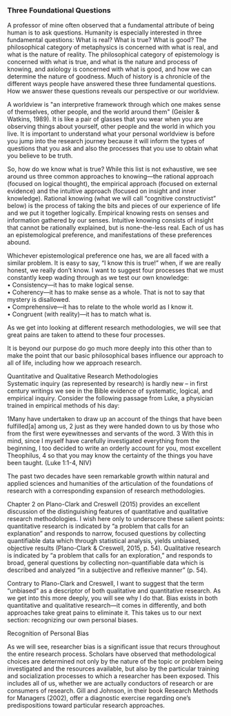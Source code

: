 ### Three Foundational Questions

A professor of mine often observed that a fundamental attribute of being human is to ask questions.  Humanity is especially interested in three fundamental questions: What is real?  What is true?  What is good?   The philosophical category of metaphysics is concerned with what is real, and what is the nature of reality.  The philosophical category of epistemology is concerned with what is true, and what is the nature and process of knowing, and axiology is concerned with what is good, and how we can determine the nature of goodness.  Much of history is a chronicle of the different ways people have answered these three fundamental questions.  How we answer these questions reveals our perspective or our worldview.  

A worldview is "an interpretive framework through which one makes sense of themselves, other people, and the world around them" \(Geisler & Watkins, 1989\).  It is like a pair of glasses that you wear when you are observing things about yourself, other people and the world in which you live.  It is important to understand what your personal worldview is before you jump into the research journey because it will inform the types of questions that you ask and also the processes that you use to obtain what you believe to be truth.

So, how do we know what is true?  While this list is not exhaustive, we see around us three common approaches to knowing—the rational approach \(focused on logical thought\), the empirical approach \(focused on external evidence\) and the intuitive approach \(focused on insight and inner knowledge\).   Rational knowing \(what we will call “cognitive constructivist” below\) is the process of taking the bits and pieces of our experience of life and we put it together logically.  Empirical knowing rests on senses and information gathered by our senses.  Intuitive knowing consists of insight that cannot be rationally explained, but is none-the-less real.  Each of us has an epistemological preference, and manifestations of these preferences abound. 

Whichever epistemological preference one has, we are all faced with a similar problem.  It is easy to say, “I know this is true!” when, if we are really honest, we really don’t know.  I want to suggest four processes that we must constantly keep wading through as we test our own knowledge:  
•    Consistency—it has to make logical sense.  
•    Coherency—it has to make sense as a whole.  That is not to say that mystery is disallowed.  
•    Comprehensive—it has to relate to the whole world as I know it.  
•    Congruent \(with reality\)—it has to match what is.

As we get into looking at different research methodologies, we will see that great pains are taken to attend to these four processes.  

It is beyond our purpose do go much more deeply into this other than to make the point that our basic philosophical bases influence our approach to all of life, including how we approach research.  

Quantitative and Qualitative Research Methodologies  
Systematic inquiry \(as represented by research\) is hardly new – in first century writings we see in the Bible evidence of systematic, logical, and empirical inquiry.  Consider the following passage from Luke, a physician trained in empirical methods of his day:

1Many have undertaken to draw up an account of the things that have been fulfilled\[a\] among us, 2 just as they were handed down to us by those who from the first were eyewitnesses and servants of the word. 3  With this in mind, since I myself have carefully investigated everything from the beginning, I too decided to write an orderly account for you, most excellent Theophilus, 4 so that you may know the certainty of the things you have been taught. \(Luke 1:1-4, NIV\)

The past two decades have seen remarkable growth within natural and applied sciences and humanities of the articulation of the foundations of research with a corresponding expansion of research methodologies.

Chapter 2 on Plano-Clark and Creswell \(2015\) provides an excellent discussion of the distinguishing features of quantitative and qualitative research methodologies.  I wish here only to underscore these salient points:  quantitative research is indicated by “a problem that calls for an explanation” and responds to narrow, focused questions by collecting quantifiable data which through statistical analysis, yields unbiased, objective results \(Plano-Clark & Creswell, 2015, p. 54\).  Qualitative research is indicated by “a problem that calls for an exploration,” and responds to broad, general questions by collecting non-quantifiable data which is described and analyzed “in a subjective and reflexive manner” \(p. 54\).

Contrary to Plano-Clark and Creswell, I want to suggest that the term “unbiased” as a descriptor of both qualitative and quantitative research.  As we get into this more deeply, you will see why I do that.  Bias exists in both quantitative and qualitative research—it comes in differently, and both approaches take great pains to eliminate it.  This takes us to our next section:  recognizing our own personal biases.

Recognition of Personal Bias

As we will see, researcher bias is a significant issue that recurs throughout the entire research process.  Scholars have observed that methodological choices are determined not only by the nature of the topic or problem being investigated and the resources available, but also by the particular training and socialization processes to which a researcher has been exposed.  This includes all of us, whether we are actually conductors of research or are consumers of research.  Gill and Johnson, in their book Research Methods for Managers \(2002\), offer a diagnostic exercise regarding one’s predispositions toward particular research approaches.

